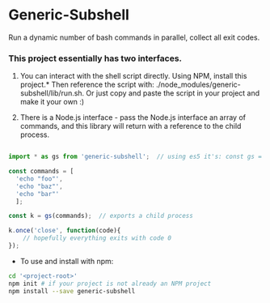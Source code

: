 
# Generic-Subshell

Run a dynamic number of bash commands in parallel, collect all exit codes.


### This project essentially has two interfaces.

1. You can interact with the shell script directly. Using NPM, install this project.* Then reference the script with:
./node_modules/generic-subshell/lib/run.sh. Or just copy and paste the script in your project and make it your own :)

2. There is a Node.js interface - pass the Node.js interface an array of commands, and this library will return with
a reference to the child process.

```js

import * as gs from 'generic-subshell';  // using es5 it's: const gs = require('generic-subshell');

const commands = [
  'echo "foo"', 
  'echo "baz"', 
  'echo "bar"'
  ];

const k = gs(commands);  // exports a child process

k.once('close', function(code){
    // hopefully everything exits with code 0
});

```

* To use and install with npm:

```bash
cd '<project-root>'
npm init # if your project is not already an NPM project
npm install --save generic-subshell

```
